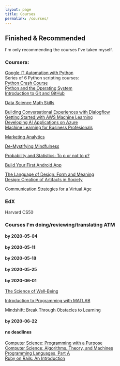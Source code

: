 ```yaml
---
layout: page
title: Courses
permalink: /courses/
---
```


## Finished & Recommended

I'm only recommending the courses I've taken myself.

### Coursera:

[Google IT Automation with Python](https://www.coursera.org/professional-certificates/google-it-automation)<br>
Series of 6 Python scripting courses:<br>
[Python Crash Course](https://www.coursera.org/learn/python-crash-course/home/welcome)<br>
[Python and the Operating System](https://www.coursera.org/learn/python-operating-system/home/welcome)<br>
[Introduction to Git and GitHub](https://www.coursera.org/learn/introduction-git-github/home/welcome)<br>

[Data Science Math Skills](https://www.coursera.org/learn/datasciencemathskills/home/welcome)<br>

[Building Conversational Experiences with Dialogflow](https://www.coursera.org/learn/conversational-experiences-dialogflow/home/welcome)<br>
[Getting Started with AWS Machine Learning](https://www.coursera.org/learn/aws-machine-learning/home/welcome)<br>
[Developing AI Applications on Azure](https://www.coursera.org/learn/developing-ai-applications-azure/home/welcome)<br>
[Machine Learning for Business Profesionals](https://www.coursera.org/learn/machine-learning-business-professionals/home/welcome)<br>

[Marketing Analytics](https://www.coursera.org/learn/uva-darden-market-analytics/home/welcome)<br>

[De-Mystifying Mindfulness](https://www.coursera.org/learn/mindfulness/home/welcome)

[Probability and Statistics: To p or not to p?](https://www.coursera.org/learn/probability-statistics/home/welcome)<br>

[Build Your First Android App](https://www.coursera.org/learn/android-app/home/welcome)<br>

[The Language of Design: Form and Meaning](https://www.coursera.org/learn/design-language/home/welcome)<br>
[Design: Creation of Artifacts in Society](https://www.coursera.org/learn/design/home/welcome)<br>

[Communication Strategies for a Virtual Age](https://www.coursera.org/learn/communication-strategies-virtual-age/home/welcome)<br>

### EdX

Harvard CS50

### Courses I'm doing/reviewing/translating ATM

#### by 2020-05-04

#### by 2020-05-11

#### by 2020-05-18

#### by 2020-05-25

#### by 2020-06-01

[The Science of Well-Being](https://www.coursera.org/learn/the-science-of-well-being/home/welcome)<br>

[Introduction to Programming with MATLAB](https://www.coursera.org/learn/matlab/home/welcome)<br>

[Mindshift: Break Through Obstacles to Learning](https://www.coursera.org/learn/mindshift/home/welcome)<br>

#### by 2020-06-22

#### no deadlines

[Computer Science: Programming with a Purpose](https://www.coursera.org/learn/cs-programming-java/home/welcome)<br>
[Computer Science: Algorithms, Theory, and Machines](https://www.coursera.org/learn/cs-algorithms-theory-machines/home/welcome)<br>
[Programming Languages, Part A](https://www.coursera.org/learn/programming-languages/home/welcome)<br>
[Ruby on Rails: An Introduction](https://www.coursera.org/learn/ruby-on-rails-intro/home/welcome)<br>
